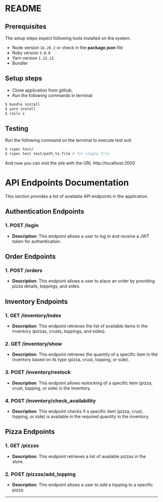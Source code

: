 # README

## Prerequisites
The setup steps expect following tools installed on the system.

* Node version `16.20.2` or check in the **package.json** file
* Ruby version `3.0.0`
* Yarn version `1.22.22`
* Bundler

## Setup steps
  - Clone application from github.
  - Run the following commands in terminal

  ```bash
  $ bundle install
  $ yarn install
  $ rails s
  ```

## Testing
 Run the following command on the terminal to execute test suit.
  ```bash
  $ rspec test/
  $ rspec test test/path_to_file # for single file
  ```

And now you can visit the site with the URL http://localhost:3000

# API Endpoints Documentation

This section provides a list of available API endpoints in the application.

## Authentication Endpoints

### 1. **POST /login**
- **Description**: This endpoint allows a user to log in and receive a JWT token for authentication.

## Order Endpoints

### 1. **POST /orders**
- **Description**: This endpoint allows a user to place an order by providing pizza details, toppings, and sides.

## Inventory Endpoints

### 1. **GET /inventory/index**
- **Description**: This endpoint retrieves the list of available items in the inventory (pizzas, crusts, toppings, and sides).

### 2. **GET /inventory/show**
- **Description**: This endpoint retrieves the quantity of a specific item in the inventory based on its type (pizza, crust, topping, or side).

### 3. **POST /inventory/restock**
- **Description**: This endpoint allows restocking of a specific item (pizza, crust, topping, or side) in the inventory.

### 4. **POST /inventory/check_availability**
- **Description**: This endpoint checks if a specific item (pizza, crust, topping, or side) is available in the required quantity in the inventory.

## Pizza Endpoints

### 1. **GET /pizzas**
- **Description**: This endpoint retrieves a list of available pizzas in the store.

### 2. **POST /pizzas/add_topping**
- **Description**: This endpoint allows a user to add a topping to a specific pizza.

---
